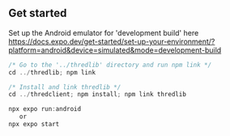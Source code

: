 ## Get started


Set up the Android emulator for 'development build' here
https://docs.expo.dev/get-started/set-up-your-environment/?platform=android&device=simulated&mode=development-build



```javascript
/* Go to the '../thredlib' directory and run npm link */
cd ../thredlib; npm link  

/* Install and link thredlib */
cd ../thredclient; npm install; npm link thredlib

npx expo run:android
   or
npx expo start
```